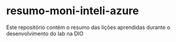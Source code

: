# resumo-moni-inteli-azure
Este repositório contém o resumo das lições aprendidas durante o desenvolvimento do lab na DIO
